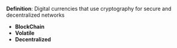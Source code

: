 **Definition**: Digital currencies that use cryptography for secure and decentralized networks

- **BlockChain**
- **Volatile** 
- **Decentralized**